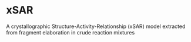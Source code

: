 # xSAR
A crystallographic Structure-Activity-Relationship (xSAR) model extracted from fragment elaboration in crude reaction mixtures
